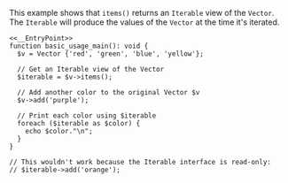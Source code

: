 This example shows that `items()` returns an `Iterable` view of the `Vector`. The `Iterable` will produce the values of the `Vector` at the time it's iterated.

```basic-usage.hack
<<__EntryPoint>>
function basic_usage_main(): void {
  $v = Vector {'red', 'green', 'blue', 'yellow'};

  // Get an Iterable view of the Vector
  $iterable = $v->items();

  // Add another color to the original Vector $v
  $v->add('purple');

  // Print each color using $iterable
  foreach ($iterable as $color) {
    echo $color."\n";
  }
}

// This wouldn't work because the Iterable interface is read-only:
// $iterable->add('orange');
```
